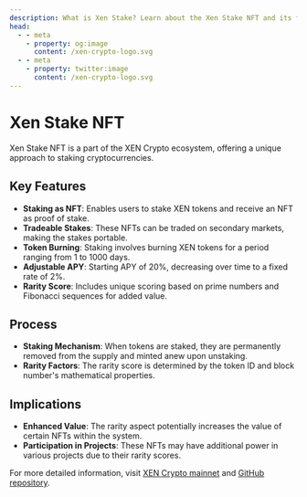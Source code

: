 ```yaml
---
description: What is Xen Stake? Learn about the Xen Stake NFT and its features.
head:
  - - meta
    - property: og:image
      content: /xen-crypto-logo.svg
  - - meta
    - property: twitter:image
      content: /xen-crypto-logo.svg
---
```


# Xen Stake NFT

Xen Stake NFT is a part of the XEN Crypto ecosystem, offering a unique approach to staking cryptocurrencies.

## Key Features

- **Staking as NFT**: Enables users to stake XEN tokens and receive an NFT as proof of stake.
- **Tradeable Stakes**: These NFTs can be traded on secondary markets, making the stakes portable.
- **Token Burning**: Staking involves burning XEN tokens for a period ranging from 1 to 1000 days.
- **Adjustable APY**: Starting APY of 20%, decreasing over time to a fixed rate of 2%.
- **Rarity Score**: Includes unique scoring based on prime numbers and Fibonacci sequences for added value.

## Process

- **Staking Mechanism**: When tokens are staked, they are permanently removed from the supply and minted anew upon unstaking.
- **Rarity Factors**: The rarity score is determined by the token ID and block number's mathematical properties.

## Implications

- **Enhanced Value**: The rarity aspect potentially increases the value of certain NFTs within the system.
- **Participation in Projects**: These NFTs may have additional power in various projects due to their rarity scores.

For more detailed information, visit [XEN Crypto mainnet](https://xen.network/mainnet/stake) and [GitHub repository](https://github.com/FairCrypto/XEN-stake).
